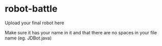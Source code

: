 # robot-battle
Upload your final robot here

Make sure it has your name in it and that there are no spaces in your file name (eg. JDBot.java) 
